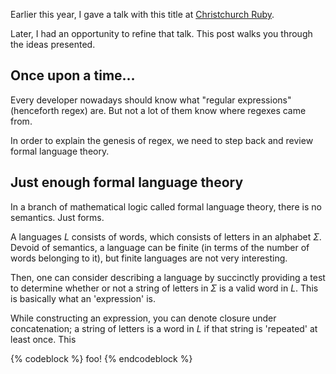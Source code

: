 Earlier this year, I gave a talk with this title at
[Christchurch Ruby](http://christchurch.ruby.org.nz/).

Later, I had an opportunity to refine that talk.
This post walks you through the ideas presented.

## Once upon a time…
Every developer nowadays should know what "regular expressions"
(henceforth regex) are.
But not a lot of them know where regexes came from.

In order to explain the genesis of regex, we need to step back and
review formal language theory.

## Just enough formal language theory
In a branch of mathematical logic called formal language theory, there
is no semantics.
Just forms.

A languages _L_ consists of words, which consists of letters in an alphabet _Σ_.
Devoid of semantics, a language can be finite (in terms of the number of words
belonging to it), but finite languages are not very interesting.

Then, one can consider describing a language by succinctly providing a
test to determine whether or not a string of letters in _Σ_ is a valid
word in _L_.
This is basically what an 'expression' is.

While constructing an expression, you can denote closure under
concatenation; a string of letters is a word in _L_ if that string is
'repeated' at least once.
This 

{% codeblock %}
foo!
{% endcodeblock %}
